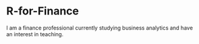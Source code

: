 # R-for-Finance

I am a finance professional currently studying business analytics and have an interest in teaching.
